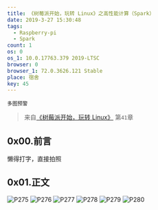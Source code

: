 ```yaml
---
title: 《树莓派开始，玩转 Linux》之高性能计算（Spark）
date: 2019-3-27 15:30:48
tags:
  - Raspberry-pi
  - Spark
count: 1
os: 0
os_1: 10.0.17763.379 2019-LTSC
browser: 0
browser_1: 72.0.3626.121 Stable
place: 宿舍
key: 45
---
```

    多图预警
<!-- more -->
> 来自[《树莓派开始，玩转 Linux》](http://www.broadview.com.cn/book/76) 第`41`章

## 0x00.前言
懒得打字，直接拍照

## 0x01.正文
![P275](https://i1.yuangezhizao.cn/Lenovo-Z5/IMG_20190327_153619.jpg!view)
![P276](https://i1.yuangezhizao.cn/Lenovo-Z5/IMG_20190327_153718.jpg!view)
![P277](https://i1.yuangezhizao.cn/Lenovo-Z5/IMG_20190327_153744.jpg!view)
![P278](https://i1.yuangezhizao.cn/Lenovo-Z5/IMG_20190327_153811.jpg!view)
![P279](https://i1.yuangezhizao.cn/Lenovo-Z5/IMG_20190327_153842.jpg!view)
![P280](https://i1.yuangezhizao.cn/Lenovo-Z5/IMG_20190327_153915.jpg!view)
